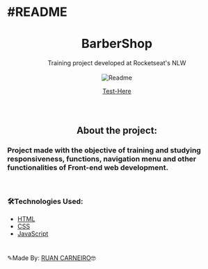 # #README

<p align="center"> 
  <a alt=GitHub href="https://github.com/ruanmatos01">
  <a href="https://www.linkedin.com/in/ruan-carneiro-1b5464210/">
  <a href=""> </a>
</p>

<div align="center">
   <h1>BarberShop</h1>
   Training project developed at Rocketseat's NLW
</div>

<br>
<div align="center">
<img alt="Readme" title="Readme" src="./.github/barbershop.gif">
  
  <a href="https://ruanmatos01.github.io/barbershop/">Test-Here</a>
</div>

<br>

#

<h2 align="center">About the project:</h2>

<h3>Project made with the objective of training and studying responsiveness, functions, navigation menu and other functionalities of Front-end web development.</h3>
<br>

<h3>🛠️Technologies Used:</h3>

- [HTML](https://www.learn-html.org)
- [CSS](https://www.w3.org/Style/CSS/Overview.en.html)
- [JavaScript](https://www.javascript.com)

#

✎Made By: [RUAN CARNEIRO](https://www.linkedin.com/in/ruan-carneiro-1b5464210/)🤓
